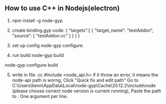 ## How to use C++ in Nodejs(electron)

1. npm install -g node-gyp
2. create binding.gyp 
code: {
    "targets":[
        {
            "target_name": "testAddon",
            "source": [
                "testAddon.cc"
            ]
        }
    ]
}
3. set up config
node-gyp configure.

4. run build
node-gyp build

node-gyp configure build

5. write in file .cc
#include <node_api.h>
if it throw an error, it means the node-api path is worng,
Click "Quick fix and edit path"
Go to C:\Users\tienn\AppData\Local\node-gyp\Cache\20.12.2\include\node
(please choose correct node version is current running),
Paste the path to : One argument per line.